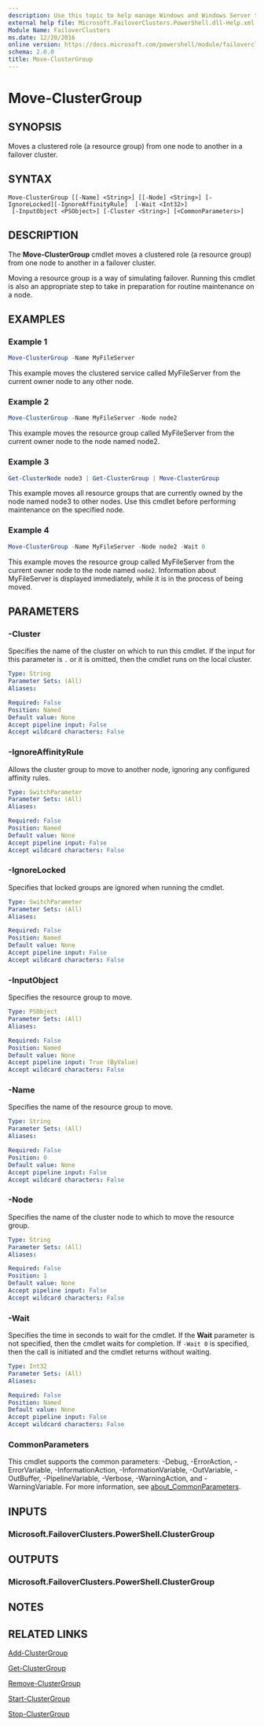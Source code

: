 ```yaml
---
description: Use this topic to help manage Windows and Windows Server technologies with Windows PowerShell.
external help file: Microsoft.FailoverClusters.PowerShell.dll-Help.xml
Module Name: FailoverClusters
ms.date: 12/20/2016
online version: https://docs.microsoft.com/powershell/module/failoverclusters/move-clustergroup?view=windowsserver2022-ps&wt.mc_id=ps-gethelp
schema: 2.0.0
title: Move-ClusterGroup
---
```


# Move-ClusterGroup

## SYNOPSIS
Moves a clustered role (a resource group) from one node to another in a failover cluster.

## SYNTAX

```
Move-ClusterGroup [[-Name] <String>] [[-Node] <String>] [-IgnoreLocked][-IgnoreAffinityRule]  [-Wait <Int32>]
 [-InputObject <PSObject>] [-Cluster <String>] [<CommonParameters>]
```

## DESCRIPTION
The **Move-ClusterGroup** cmdlet moves a clustered role (a resource group) from one node to another
in a failover cluster.

Moving a resource group is a way of simulating failover. Running this cmdlet is also an appropriate
step to take in preparation for routine maintenance on a node.

## EXAMPLES

### Example 1
```powershell
Move-ClusterGroup -Name MyFileServer
```

This example moves the clustered service called MyFileServer from the current owner node to any
other node.

### Example 2
```powershell
Move-ClusterGroup -Name MyFileServer -Node node2
```

This example moves the resource group called MyFileServer from the current owner node to the node
named node2.

### Example 3
```powershell
Get-ClusterNode node3 | Get-ClusterGroup | Move-ClusterGroup
```

This example moves all resource groups that are currently owned by the node named node3 to other
nodes. Use this cmdlet before performing maintenance on the specified node.

### Example 4
```powershell
Move-ClusterGroup -Name MyFileServer -Node node2 -Wait 0
```

This example moves the resource group called MyFileServer from the current owner node to the node
named `node2`. Information about MyFileServer is displayed immediately, while it is in the process
of being moved.

## PARAMETERS

### -Cluster
Specifies the name of the cluster on which to run this cmdlet.
If the input for this parameter is `.` or it is omitted, then the cmdlet runs on the local cluster.

```yaml
Type: String
Parameter Sets: (All)
Aliases: 

Required: False
Position: Named
Default value: None
Accept pipeline input: False
Accept wildcard characters: False
```

### -IgnoreAffinityRule
Allows the cluster group to move to another node, ignoring any configured affinity rules.

```yaml
Type: SwitchParameter
Parameter Sets: (All)
Aliases:

Required: False
Position: Named
Default value: None
Accept pipeline input: False
Accept wildcard characters: False
```

### -IgnoreLocked
Specifies that locked groups are ignored when running the cmdlet.

```yaml
Type: SwitchParameter
Parameter Sets: (All)
Aliases: 

Required: False
Position: Named
Default value: None
Accept pipeline input: False
Accept wildcard characters: False
```

### -InputObject
Specifies the resource group to move.

```yaml
Type: PSObject
Parameter Sets: (All)
Aliases: 

Required: False
Position: Named
Default value: None
Accept pipeline input: True (ByValue)
Accept wildcard characters: False
```

### -Name
Specifies the name of the resource group to move.

```yaml
Type: String
Parameter Sets: (All)
Aliases: 

Required: False
Position: 0
Default value: None
Accept pipeline input: False
Accept wildcard characters: False
```

### -Node
Specifies the name of the cluster node to which to move the resource group.

```yaml
Type: String
Parameter Sets: (All)
Aliases: 

Required: False
Position: 1
Default value: None
Accept pipeline input: False
Accept wildcard characters: False
```

### -Wait
Specifies the time in seconds to wait for the cmdlet.
If the **Wait** parameter is not specified, then the cmdlet waits for completion.
If `-Wait 0` is specified, then the call is initiated and the cmdlet returns without waiting.

```yaml
Type: Int32
Parameter Sets: (All)
Aliases: 

Required: False
Position: Named
Default value: None
Accept pipeline input: False
Accept wildcard characters: False
```

### CommonParameters
This cmdlet supports the common parameters: -Debug, -ErrorAction, -ErrorVariable,
-InformationAction, -InformationVariable, -OutVariable, -OutBuffer, -PipelineVariable, -Verbose,
-WarningAction, and -WarningVariable. For more information, see
[about_CommonParameters](https://go.microsoft.com/fwlink/?LinkID=113216).

## INPUTS

### Microsoft.FailoverClusters.PowerShell.ClusterGroup

## OUTPUTS

### Microsoft.FailoverClusters.PowerShell.ClusterGroup

## NOTES

## RELATED LINKS

[Add-ClusterGroup](./Add-ClusterGroup.md)

[Get-ClusterGroup](./Get-ClusterGroup.md)

[Remove-ClusterGroup](./Remove-ClusterGroup.md)

[Start-ClusterGroup](./Start-ClusterGroup.md)

[Stop-ClusterGroup](./Stop-ClusterGroup.md)

